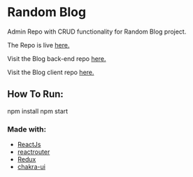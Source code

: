 # Random Blog

Admin Repo with CRUD functionality for Random Blog project.

The Repo is live [here.]()

Visit the Blog back-end repo [here.]()

Visit the Blog client repo [here.]()

## How To Run:

npm install
npm start

### Made with:

- [ReactJs](https://reactjs.org/)
- [reactrouter](https://reactrouter.com/)
- [Redux](https://redux.js.org/)
- [chakra-ui](https://chakra-ui.com/)
